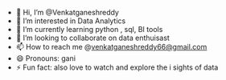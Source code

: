 - 👋 Hi, I’m @Venkatganeshreddy
- 👀 I’m interested in Data Analytics 
- 🌱 I’m currently learning python  , sql, BI tools
- 💞️ I’m looking to collaborate on data enthuisast
- 📫 How to reach me @venkatganeshreddy66@gmail.com
- 😄 Pronouns: gani
- ⚡ Fun fact: also love to watch and explore the i sights of data

<!---
Venkatganeshreddy/Venkatganeshreddy is a ✨ special ✨ repository because its `README.md` (this file) appears on your GitHub profile.
You can click the Preview link to take a look at your changes.
--->
